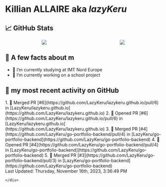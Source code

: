 <body>
    <div class="header">
        <h1><b>Killian ALLAIRE</b> aka <i>lazyKeru</i></h1>
    </div>
    <div class="body">
        <div>
            <h2>📈 GitHub Stats</h2>
            <div style="display: flex; align-items: flex-start; justify-content:space-around;">
                <img src="https://github-readme-stats.vercel.app/api?username=LazyKeru&theme=graywhite&show_icons=true" />
                <img src="https://github-readme-stats.vercel.app/api/top-langs/?username=LazyKeru" />
            </div>
        </div>
        <div>
            <h2>📣 A few facts about m</h2>
            <ul>
                <li>🌱 I’m currently studying at IMT Nord Europe</li>
                <li>🔭 I’m currently working on a school project</li>
            </ul>
        </div>
        <div>
            <h2>🌱 my most recent activity on GitHub</h2>
            <div>
                <!--RECENT_ACTIVITY:start-->
1. 🎉 Merged PR [#6](https://github.com/LazyKeru/lazykeru.github.io/pull/6) in [LazyKeru/lazykeru.github.io](https://github.com/LazyKeru/lazykeru.github.io)
2. 💪 Opened PR [#6](https://github.com/LazyKeru/lazykeru.github.io/pull/6) in [LazyKeru/lazykeru.github.io](https://github.com/LazyKeru/lazykeru.github.io)
3. 🎉 Merged PR [#4](https://github.com/LazyKeru/go-portfolio-backend/pull/4) in [LazyKeru/go-portfolio-backend](https://github.com/LazyKeru/go-portfolio-backend)
4. 💪 Opened PR [#4](https://github.com/LazyKeru/go-portfolio-backend/pull/4) in [LazyKeru/go-portfolio-backend](https://github.com/LazyKeru/go-portfolio-backend)
5. 🎉 Merged PR [#3](https://github.com/LazyKeru/go-portfolio-backend/pull/3) in [LazyKeru/go-portfolio-backend](https://github.com/LazyKeru/go-portfolio-backend)
                <!--RECENT_ACTIVITY:end-->
            </div>
            <div>
                <!--RECENT_ACTIVITY:last_update-->
Last Updated: Thursday, November 16th, 2023, 3:36:49 PM
                <!--RECENT_ACTIVITY:last_update_end-->
            </div>
        </div>
    </div>
    <div class="footer">

    </div>
</body>

<!--
**LazyKeru/LazyKeru** is a ✨ _special_ ✨ repository because its `README.md` (this file) appears on your GitHub profile.

Here are some ideas to get you started:

- 🔭 I’m currently working on ...
- 🌱 I’m currently learning ...
- 👯 I’m looking to collaborate on ...
- 🤔 I’m looking for help with ...
- 💬 Ask me about ...
- 📫 How to reach me: ...
- 😄 Pronouns: ...
- ⚡ Fun fact: ...
-->